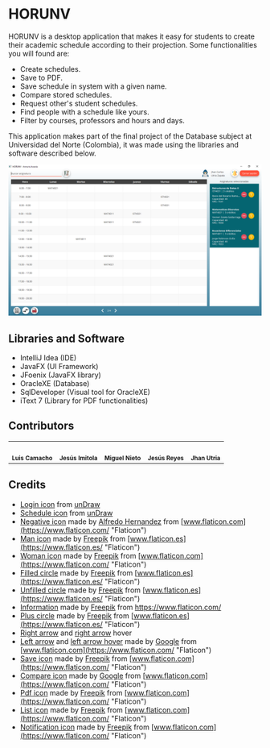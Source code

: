 # HORUNV
HORUNV is a desktop application that makes it easy for students to create 
their academic schedule according to their projection. Some functionalities you will found are:

- Create schedules.
- Save to PDF.
- Save schedule in system with a given name.
- Compare stored schedules.
- Request other's student schedules.
- Find people with a schedule like yours.
- Filter by courses, professors and hours and days.

This application makes part of the final project of the Database subject at Universidad del Norte (Colombia), it was made using the libraries and software described below.

![HORUNV](screenshot.png)

## Libraries and Software

- IntelliJ Idea (IDE)
- JavaFX (UI Framework)
- JFoenix (JavaFX library)
- OracleXE (Database)
- SqlDeveloper (Visual tool for OracleXE)
- iText 7 (Library for PDF functionalities)


## Contributors
<table>
<tr>
    <td align="center"><img src="contributors/LuisCamacho.jpg" width="100px;" alt=""/><br /><sub><b>Luis Camacho</b></sub></a><br/></td>
    <td align="center"><img src="contributors/JesusImitola.jpg" width="100px;" alt=""/><br /><sub><b>Jesús Imitola</b></sub></a><br/></td>
    <td align="center"><img src="contributors/MiguelNieto.jpg" width="100px;" alt=""/><br /><sub><b>Miguel Nieto</b></sub></a><br/></td>
    <td align="center"><img src="contributors/JesusReyes.jpg" width="100px;" alt=""/><br /><sub><b>Jesús Reyes</b></sub></a><br/></td>
    <td align="center"><img src="contributors/JhanUtria.jpg" width="100px;" alt=""/><br /><sub><b>Jhan Utria</b></sub></a><br/></td>
</tr>
</table>

## Credits
- [Login icon](src/assets/login.png) from [unDraw](https://undraw.co/search)
- [Schedule icon](src/assets/schedule.png) from [unDraw](https://undraw.co/search)
- [Negative icon](src/assets/negative.png) made by [Alfredo Hernandez](https://www.flaticon.com/authors/alfredo-hernandez "Alfredo Hernandez")
    from [www.flaticon.com](https://www.flaticon.com/ "Flaticon")
- [Man icon](src/assets/man.png) made by [Freepik](https://www.flaticon.es/autores/freepik "Freepik") from [www.flaticon.es](https://www.flaticon.es/ "Flaticon")
- [Woman icon](src/assets/woman.png) made by [Freepik](https://www.flaticon.com/authors/freepik "Freepik") from [www.flaticon.com](https://www.flaticon.com/ "Flaticon")
- [Filled circle](src/assets/filled_circle.png) made by [Freepik](https://www.flaticon.es/autores/freepik "Freepik") from [www.flaticon.es](https://www.flaticon.es/ "Flaticon")
- [Unfilled circle](src/assets/unfilled_circle.png) made by [Freepik](https://www.flaticon.es/autores/freepik "Freepik") from [www.flaticon.es](https://www.flaticon.es/ "Flaticon")
- [Information](src/assets/Information.png) made by [Freepik](https://www.flaticon.com/authors/freepik "Freepik") from [https://www.flaticon.com/ ]("Flaticon")
- [Plus circle](src/assets/plus.png) made by [Freepik](https://www.flaticon.es/autores/freepik "Freepik") from [www.flaticon.es](https://www.flaticon.es/ "Flaticon")
- [Right arrow](src/assets/right-arrow.png) and [right arrow](src/assets/right-arrow.png) hover
- [Left arrow](src/assets/left-arrow.png) and [left arrow hover](src/assets/left-arrow-hover.png) made by [Google](https://www.flaticon.com/authors/google "Google") from [www.flaticon.com](https://www.flaticon.com/ "Flaticon") 
- [Save icon](src/assets/save.png) made by [Freepik](https://www.flaticon.com/authors/freepik "Freepik") from [www.flaticon.com](https://www.flaticon.com/ "Flaticon")
- [Compare icon](src/assets/compare.png) made by [Google](https://www.flaticon.com/authors/google "Google") from [www.flaticon.com](https://www.flaticon.com/ "Flaticon")
- [Pdf icon](src/assets/pdf.png) made by [Freepik](https://www.flaticon.com/authors/freepik "Freepik") from [www.flaticon.com](https://www.flaticon.com/ "Flaticon")
- [List icon](src/assets/list.png) made by [Freepik](https://www.flaticon.com/authors/freepik "Freepik") from [www.flaticon.com](https://www.flaticon.com/ "Flaticon")
- [Notification icon](src/assets/notification.png) made by [Freepik](https://www.flaticon.com/authors/freepik "Freepik") from [www.flaticon.com](https://www.flaticon.com/ "Flaticon") 

